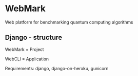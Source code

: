 # WebMark
Web platform for benchmarking quantum computing algorithms

## Django - structure

WebMark = Project

WebCLI = Application

Requirements: django, django-on-heroku, gunicorn


